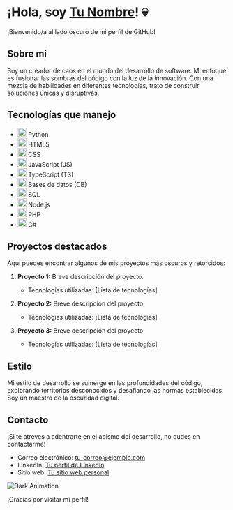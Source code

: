 # ¡Hola, soy [Tu Nombre](enlace-a-tu-perfil-de-LinkedIn)! 💀

¡Bienvenido/a al lado oscuro de mi perfil de GitHub!

## Sobre mí
Soy un creador de caos en el mundo del desarrollo de software. Mi enfoque es fusionar las sombras del código con la luz de la innovación. Con una mezcla de habilidades en diferentes tecnologías, trato de construir soluciones únicas y disruptivas.

## Tecnologías que manejo
- <img src="https://upload.wikimedia.org/wikipedia/commons/c/c3/Python-logo-notext.svg" height="20px"> Python
- <img src="https://upload.wikimedia.org/wikipedia/commons/6/61/HTML5_logo_and_wordmark.svg" height="20px"> HTML5
- <img src="https://upload.wikimedia.org/wikipedia/commons/d/d5/CSS3_logo_and_wordmark.svg" height="20px"> CSS
- <img src="https://upload.wikimedia.org/wikipedia/commons/6/6a/JavaScript-logo.png" height="20px"> JavaScript (JS)
- <img src="https://upload.wikimedia.org/wikipedia/commons/4/4c/Typescript_logo_2020.svg" height="20px"> TypeScript (TS)
- <img src="https://upload.wikimedia.org/wikipedia/commons/2/29/Database-icon.svg" height="20px"> Bases de datos (DB)
- <img src="https://upload.wikimedia.org/wikipedia/commons/8/87/Sql_data_base_with_logo.png" height="20px"> SQL
- <img src="https://upload.wikimedia.org/wikipedia/commons/d/d9/Node.js_logo.svg" height="20px"> Node.js
- <img src="https://upload.wikimedia.org/wikipedia/commons/2/27/PHP-logo.svg" height="20px"> PHP
- <img src="https://upload.wikimedia.org/wikipedia/commons/0/0d/C_Sharp_wordmark.svg" height="20px"> C#

## Proyectos destacados
Aquí puedes encontrar algunos de mis proyectos más oscuros y retorcidos:

1. **Proyecto 1:** Breve descripción del proyecto.
   - Tecnologías utilizadas: [Lista de tecnologías]

2. **Proyecto 2:** Breve descripción del proyecto.
   - Tecnologías utilizadas: [Lista de tecnologías]

3. **Proyecto 3:** Breve descripción del proyecto.
   - Tecnologías utilizadas: [Lista de tecnologías]

## Estilo
Mi estilo de desarrollo se sumerge en las profundidades del código, explorando territorios desconocidos y desafiando las normas establecidas. Soy un maestro de la oscuridad digital.

## Contacto
¡Si te atreves a adentrarte en el abismo del desarrollo, no dudes en contactarme!

- Correo electrónico: [tu-correo@ejemplo.com](mailto:tu-correo@ejemplo.com)
- LinkedIn: [Tu perfil de LinkedIn](enlace-a-tu-perfil-de-LinkedIn)
- Sitio web: [Tu sitio web personal](enlace-a-tu-sitio-web-personal)

![Dark Animation](enlace-a-tu-archivo-de-animacion.gif)

¡Gracias por visitar mi perfil!

